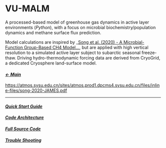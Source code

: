 # VU-MALM

A processed-based model of greenhouse gas dynamics in active layer environments (_Python_), with a focus on microbial biochemistry/population dynamics and methane surface flux prediction. 

Model calculations are inspired by _[Song et al. (2020) - A Microbial-Function Group-Based CH4 Model...](https://atmos.sysu.edu.cn/sites/atmos.prod1.dpcms4.sysu.edu.cn/files/inline-files/song-2020-JAMES.pdf), but are applied with high vertical resolution to a simulated active layer subject to subarctic seasonal freeze-thaw. Driving hydro-thermodynamic forcing data are derived from CryoGrid, a dedicated Cryosphere land-surface model.

#### _[&larr; Main](index.md)_

https://atmos.sysu.edu.cn/sites/atmos.prod1.dpcms4.sysu.edu.cn/files/inline-files/song-2020-JAMES.pdf

---

#### _[Quick Start Guide](quick_start_guide.md)_

#### _[Code Architecture](code_architecture.md)_

#### _[Full Source Code](https://github.com/jeremyaemmett/VU-MALM)_

#### _[Trouble Shooting](trouble_shooting.md)_
